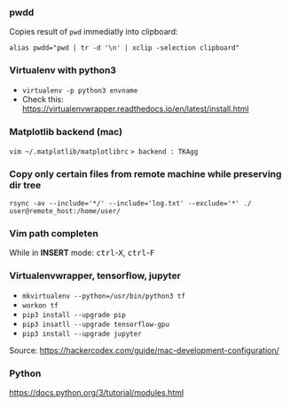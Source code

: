 ### pwdd
Copies result of ```pwd``` immediatly into clipboard:

```alias pwdd="pwd | tr -d '\n' | xclip -selection clipboard"```

### Virtualenv with python3

- ```virtualenv -p python3 envname```
- Check this: https://virtualenvwrapper.readthedocs.io/en/latest/install.html

### Matplotlib backend (mac)
```vim ~/.matplotlib/matplotlibrc```
```> backend : TKAgg```

### Copy only certain files from remote machine while preserving dir tree
```rsync -av --include='*/' --include='log.txt' --exclude='*' ./ user@remote_host:/home/user/```

### Vim path completen
While in __INSERT__ mode: <kbd>ctrl</kbd>-<kbd>X</kbd>, <kbd>ctrl</kbd>-<kbd>F</kbd>

### Virtualenvwrapper, tensorflow, jupyter
- ```mkvirtualenv --python=/usr/bin/python3 tf```
- ```workon tf```
- ```pip3 install --upgrade pip```
- ```pip3 insatll --upgrade tensorflow-gpu```
- ```pip3 install --upgrade jupyter```

Source: https://hackercodex.com/guide/mac-development-configuration/

### Python
https://docs.python.org/3/tutorial/modules.html
